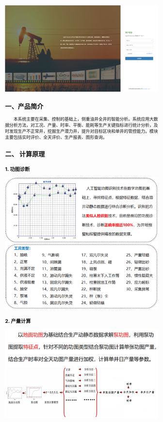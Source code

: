 ![油气生产敏捷计算分析系统](https://github.com/JinneePro/AP/blob/master/01.%E7%94%A8%E6%88%B7%E7%99%BB%E5%BD%95.png?raw=true)
## 一、产品简介
&emsp;&emsp;本系统主要在采集、控制的基础上，侧重油井全井的智能分析。系统应用大数据分析方法，对工况、产量、时率、平衡、能耗等生产关键指标进行统计分析，及时发现生产不正常井，挖掘生产潜力井，提升对目标区块和单井的管控能力。模块主要包括实时评价、全天评价、生产报表、图形查询。
## 二、 计算原理
### 1. 功图诊断
![](https://github.com/JinneePro/AP/blob/master/1.%E5%9B%BE%E5%BD%A2%E8%AF%86%E5%88%AB.png?raw=true)  
![](https://github.com/JinneePro/AP/blob/master/%E5%B7%A5%E5%86%B5%E7%B1%BB%E5%9E%8B.png?raw=true)  
### 2. 产量计算
![](https://github.com/JinneePro/AP/blob/master/3.%E4%BA%A7%E9%87%8F%E8%AE%A1%E7%AE%97.png?raw=true)  
